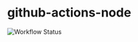 # github-actions-node

![Workflow Status](https://github.com/jefersonsmota/github-actions-node/actions/workflows/learn-github-actions.yml/badge.svg?branch=main) 
